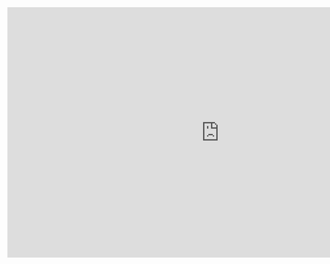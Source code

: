 <iframe src="https://docs.google.com/presentation/d/e/2PACX-1vRZzHO3p3s6-fUSj7fMZfwAaIWkb4XfASl-mEnZBF0B4tOnQhPcrl51qMiqV2vzVEncvtOt1nYNA91g/embed?start=false&loop=false&delayms=60000" frameborder="0" width="960" height="569" allowfullscreen="true" mozallowfullscreen="true" webkitallowfullscreen="true"></iframe>